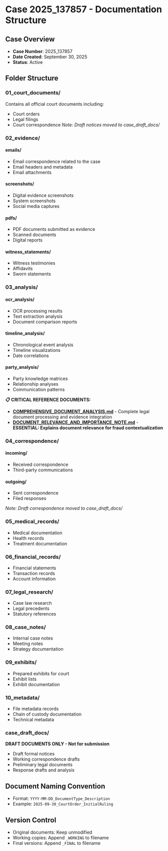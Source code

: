 # Case 2025_137857 - Documentation Structure

## Case Overview
- **Case Number**: 2025_137857
- **Date Created**: September 30, 2025
- **Status**: Active

## Folder Structure

### 01_court_documents/
Contains all official court documents including:
- Court orders
- Legal filings
- Court correspondence
*Note: Draft notices moved to case_draft_docs/*

### 02_evidence/
#### emails/
- Email correspondence related to the case
- Email headers and metadata
- Email attachments

#### screenshots/
- Digital evidence screenshots
- System screenshots
- Social media captures

#### pdfs/
- PDF documents submitted as evidence
- Scanned documents
- Digital reports

#### witness_statements/
- Witness testimonies
- Affidavits
- Sworn statements

### 03_analysis/
#### ocr_analysis/
- OCR processing results
- Text extraction analysis
- Document comparison reports

#### timeline_analysis/
- Chronological event analysis
- Timeline visualizations
- Date correlations

#### party_analysis/
- Party knowledge matrices
- Relationship analyses
- Communication patterns

**📋 CRITICAL REFERENCE DOCUMENTS:**
- **[COMPREHENSIVE_DOCUMENT_ANALYSIS.md](analysis/COMPREHENSIVE_DOCUMENT_ANALYSIS.md)** - Complete legal document processing and evidence integration
- **[DOCUMENT_RELEVANCE_AND_IMPORTANCE_NOTE.md](analysis/DOCUMENT_RELEVANCE_AND_IMPORTANCE_NOTE.md)** - **ESSENTIAL: Explains document relevance for fraud contextualization**

### 04_correspondence/
#### incoming/
- Received correspondence
- Third-party communications

#### outgoing/
- Sent correspondence
- Filed responses

*Note: Draft correspondence moved to case_draft_docs/*

### 05_medical_records/
- Medical documentation
- Health records
- Treatment documentation

### 06_financial_records/
- Financial statements
- Transaction records
- Account information

### 07_legal_research/
- Case law research
- Legal precedents
- Statutory references

### 08_case_notes/
- Internal case notes
- Meeting notes
- Strategy documentation

### 09_exhibits/
- Prepared exhibits for court
- Exhibit lists
- Exhibit documentation

### 10_metadata/
- File metadata records
- Chain of custody documentation
- Technical metadata

### case_draft_docs/
**DRAFT DOCUMENTS ONLY - Not for submission**
- Draft formal notices
- Working correspondence drafts
- Preliminary legal documents
- Response drafts and analysis

## Document Naming Convention
- Format: `YYYY-MM-DD_DocumentType_Description`
- Example: `2025-09-30_CourtOrder_InitialRuling`

## Version Control
- Original documents: Keep unmodified
- Working copies: Append `_WORKING` to filename
- Final versions: Append `_FINAL` to filename